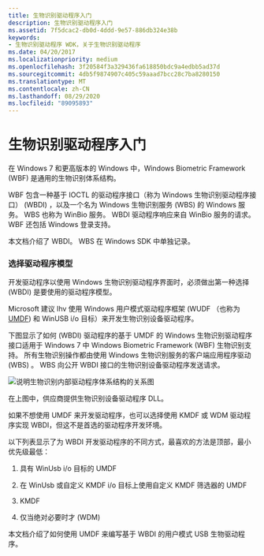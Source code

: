 ```yaml
---
title: 生物识别驱动程序入门
description: 生物识别驱动程序入门
ms.assetid: 7f5dcac2-db0d-4ddd-9e57-886db324e38b
keywords:
- 生物识别驱动程序 WDK，关于生物识别驱动程序
ms.date: 04/20/2017
ms.localizationpriority: medium
ms.openlocfilehash: 3f20584f3a329436fa618850bdc9a4edbb5ad37d
ms.sourcegitcommit: 4db5f9874907c405c59aaad7bcc28c7ba8280150
ms.translationtype: MT
ms.contentlocale: zh-CN
ms.lasthandoff: 08/29/2020
ms.locfileid: "89095893"
---
```

# <a name="getting-started-with-biometric-drivers"></a>生物识别驱动程序入门


在 Windows 7 和更高版本的 Windows 中，Windows Biometric Framework (WBF) 是通用的生物识别体系结构。

WBF 包含一种基于 IOCTL 的驱动程序接口（称为 Windows 生物识别驱动程序接口） (WBDI) ，以及一个名为 Windows 生物识别服务 (WBS) 的 Windows 服务。 WBS 也称为 WinBio 服务。 WBDI 驱动程序响应来自 WinBio 服务的请求。 WBF 还包括 Windows 登录支持。

本文档介绍了 WBDI。 WBS 在 Windows SDK 中单独记录。

### <a name="span-idchoosing_a_driver_modelspanspan-idchoosing_a_driver_modelspanchoosing-a-driver-model"></a><span id="choosing_a_driver_model"></span><span id="CHOOSING_A_DRIVER_MODEL"></span>选择驱动程序模型

开发驱动程序以使用 Windows 生物识别驱动程序界面时，必须做出第一种选择 (WBDI) 是要使用的驱动程序模型。

Microsoft 建议 Ihv 使用 Windows 用户模式驱动程序框架 (WUDF （也称为 [UMDF](/previous-versions/ff554928(v=vs.85))) 和 WinUSB i/o 目标）来开发生物识别设备驱动程序。

下图显示了如何 (WBDI) 驱动程序的基于 UMDF 的 Windows 生物识别驱动程序接口适用于 Windows 7 中 Windows Biometric Framework (WBF) 生物识别支持。 所有生物识别操作都由使用 Windows 生物识别服务的客户端应用程序驱动 (WBS) 。 WBS 向公开 WBDI 接口的生物识别设备驱动程序发送请求。

![说明生物识别内部驱动程序体系结构的关系图](images/bioarch.png)

在上图中，供应商提供生物识别设备驱动程序 DLL。

如果不想使用 UMDF 来开发驱动程序，也可以选择使用 KMDF 或 WDM 驱动程序实现 WBDI，但这不是首选的驱动程序开发环境。

以下列表显示了为 WBDI 开发驱动程序的不同方式，最喜欢的方法是顶部，最小优先级最低：

1.  具有 WinUsb i/o 目标的 UMDF

2.  在 WinUsb 或自定义 KMDF i/o 目标上使用自定义 KMDF 筛选器的 UMDF

3.  KMDF

4.  仅当绝对必要时才 (WDM) 

本文档介绍了如何使用 UMDF 来编写基于 WBDI 的用户模式 USB 生物驱动程序。

 

